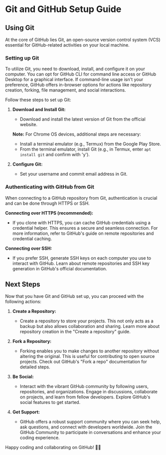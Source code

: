 # Git and GitHub Setup Guide

## Using Git

At the core of GitHub lies Git, an open-source version control system (VCS) essential for GitHub-related activities on your local machine.

### Setting up Git

To utilize Git, you need to download, install, and configure it on your computer. You can opt for GitHub CLI for command line access or GitHub Desktop for a graphical interface. If command-line usage isn't your preference, GitHub offers in-browser options for actions like repository creation, forking, file management, and social interactions.

Follow these steps to set up Git:

1. **Download and Install Git:**
   - Download and install the latest version of Git from the official website.

   **Note:** For Chrome OS devices, additional steps are necessary:
   - Install a terminal emulator (e.g., Termux) from the Google Play Store.
   - From the terminal emulator, install Git (e.g., in Termux, enter `apt install git` and confirm with 'y').

2. **Configure Git:**
   - Set your username and commit email address in Git.

### Authenticating with GitHub from Git

When connecting to a GitHub repository from Git, authentication is crucial and can be done through HTTPS or SSH.

**Connecting over HTTPS (recommended):**
- If you clone with HTTPS, you can cache GitHub credentials using a credential helper. This ensures a secure and seamless connection. For more information, refer to GitHub's guide on remote repositories and credential caching.

**Connecting over SSH:**
- If you prefer SSH, generate SSH keys on each computer you use to interact with GitHub. Learn about remote repositories and SSH key generation in GitHub's official documentation.

## Next Steps

Now that you have Git and GitHub set up, you can proceed with the following actions:

1. **Create a Repository:**
   - Create a repository to store your projects. This not only acts as a backup but also allows collaboration and sharing. Learn more about repository creation in the "Create a repository" guide.

2. **Fork a Repository:**
   - Forking enables you to make changes to another repository without altering the original. This is useful for contributing to open source projects. Check out GitHub's "Fork a repo" documentation for detailed steps.

3. **Be Social:**
   - Interact with the vibrant GitHub community by following users, repositories, and organizations. Engage in discussions, collaborate on projects, and learn from fellow developers. Explore GitHub's social features to get started.

4. **Get Support:**
   - GitHub offers a robust support community where you can seek help, ask questions, and connect with developers worldwide. Join the GitHub Community to participate in conversations and enhance your coding experience.

Happy coding and collaborating on GitHub! 🚀✨
